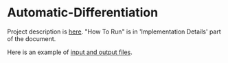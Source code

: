# Automatic-Differentiation

Project description is [here](https://github.com/muhammed-kaya-2016400234/Automatic-Differentiation/blob/master/Project4.pdf). "How To Run" is in 'Implementation Details' part of the document.

Here is an example of [input and output files](https://github.com/muhammed-kaya-2016400234/Automatic-Differentiation/tree/master/input-output%20example).
